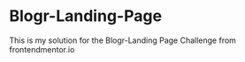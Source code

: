 # Blogr-Landing-Page
This is my solution for the Blogr-Landing Page Challenge from frontendmentor.io 
